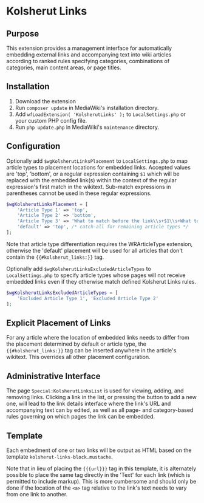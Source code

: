 # Kolsherut Links

## Purpose

This extension provides a management interface for automatically embedding
external links and accompanying text into wiki articles according to ranked
rules specifying categories, combinations of categories, main content areas,
or page titles.

## Installation

1. Download the extension
2. Run `composer update` in MediaWiki's installation directory.
3. Add `wfLoadExtension( 'KolsherutLinks' );` to `LocalSettings.php` or your custom PHP config file.
4. Run `php update.php` in MediaWiki's `maintenance` directory.

## Configuration

Optionally add `$wgKolsherutLinksPlacement` to `LocalSettings.php` to map article types
to placement locations for embedded links. Accepted values are 'top', 'bottom', or a
regular expression containing `$1` which will be replaced with the embedded link(s)
within the context of the regular expression's first match in the wikitext. Sub-match
expressions in parentheses cannot be used in these regular expressions.

```php
$wgKolsherutLinksPlacement = [
	'Article Type 1' => 'top',
	'Article Type 2' => 'bottom',
	'Article Type 3' => 'What to match before the link\\s+$1\\s+What to match after.',
	'default' => 'top', /* catch-all for remaining article types */
];
```

Note that article type differentiation requires the WRArticleType extension, otherwise
the 'default' placement will be used for all articles that don't contain the
`{{#kolsherut_links:}}` tag.

Optionally add `$wgKolsherutLinksExcludedArticleTypes` to `LocalSettings.php` to specify
article types whose pages will not receive embedded links even if they otherwise match
defined Kolsherut Links rules.

```php
$wgKolsherutLinksExcludedArticleTypes = [
	'Excluded Article Type 1', 'Excluded Article Type 2'
];
```

## Explicit Placement of Links

For any article where the location of embedded links needs to differ from the placement
determined by default or article type, the `{{#kolsherut_links:}}` tag can be inserted
anywhere in the article's wikitext. This overrides all other placement configuration.

## Administrative Interface

The page `Special:KolsherutLinksList` is used for viewing, adding, and removing links.
Clicking a link in the list, or pressing the button to add a new one, will lead to the
link details interface where the link's URL and accompanying text can by edited, as
well as all page- and category-based rules governing on which pages the link can be
embedded.

## Template

Each embedment of one or two links will be output as HTML based on the template
`kolsherut-links-block.mustache`.

Note that in lieu of placing the `{{{url}}}` tag in this template, it is alternately
possible to place the same tag directly in the 'Text' for each link (which is permitted
to include markup). This is more cumbersome and should only be done if the location of
the `<a>` tag relative to the link's text needs to vary from one link to another.
